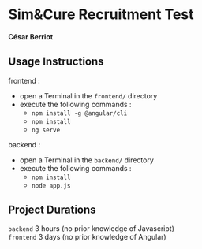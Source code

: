 # Sim&Cure Recruitment Test
#### César Berriot  

## Usage Instructions
frontend :
- open a Terminal in the `frontend/` directory
- execute the following commands :
    -  ``npm install -g @angular/cli``
    - ``npm install``
    - ``ng serve``
      
backend :
- open a Terminal in the `backend/` directory
- execute the following commands :
    - ``npm install``
    - ``node app.js``

## Project Durations
`backend` 3 hours (no prior knowledge of Javascript) \
`frontend` 3 days (no prior knowledge of Angular)